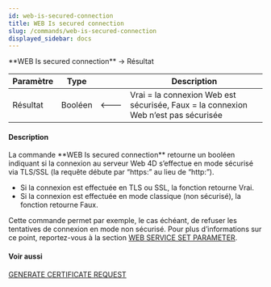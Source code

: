 ```yaml
---
id: web-is-secured-connection
title: WEB Is secured connection
slug: /commands/web-is-secured-connection
displayed_sidebar: docs
---
```


<!--REF #_command_.WEB Is secured connection.Syntax-->**WEB Is secured connection**  -> Résultat<!-- END REF-->
<!--REF #_command_.WEB Is secured connection.Params-->
| Paramètre | Type |  | Description |
| --- | --- | --- | --- |
| Résultat | Booléen | &#x1F850; | Vrai = la connexion Web est sécurisée, Faux = la connexion Web n’est pas sécurisée |

<!-- END REF-->

#### Description 

<!--REF #_command_.WEB Is secured connection.Summary-->La commande **WEB Is secured connection** retourne un booléen indiquant si la connexion au serveur Web 4D s’effectue en mode sécurisé via TLS/SSL (la requête débute par “https:” au lieu de “http:”).<!-- END REF--> 

* Si la connexion est effectuée en TLS ou SSL, la fonction retourne Vrai.
* Si la connexion est effectuée en mode classique (non sécurisé), la fonction retourne Faux.

Cette commande permet par exemple, le cas échéant, de refuser les tentatives de connexion en mode non sécurisé. Pour plus d’informations sur ce point, reportez-vous à la section [WEB SERVICE SET PARAMETER](web-service-set-parameter.md). 

#### Voir aussi 

[GENERATE CERTIFICATE REQUEST](generate-certificate-request.md)  